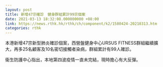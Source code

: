 ```yaml
---
layout: post
title: 新增47宗確診　健身群組累計99宗個案
date: 2021-03-13 18:32:08.000000000 +08:00
link: https://news.rthk.hk/rthk/ch/component/k2/1580424-20210313.htm
categories: rthk
---
```


本港新增47宗新型肺炎確診個案，西營盤健身中心URSUS FITNESS群組繼續擴大，再多25名顧客及10名密切接觸者染病，群組累計有99人確診。

衞生防護中心指出，本地第四波疫情一直未完結，現時擔心有大反彈。
